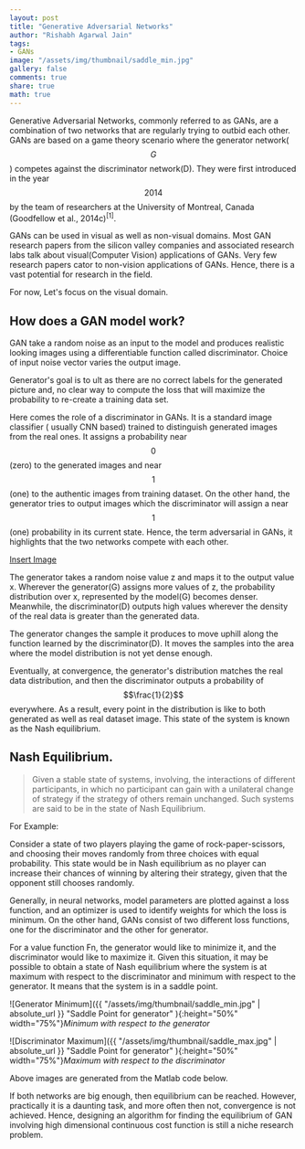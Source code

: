 ```yaml
---
layout: post
title: "Generative Adversarial Networks"
author: "Rishabh Agarwal Jain"
tags:
- GANs
image: "/assets/img/thumbnail/saddle_min.jpg"
gallery: false
comments: true
share: true
math: true
---
```



Generative Adversarial Networks, commonly referred to as GANs, are a combination of two networks that are regularly trying to outbid each other. GANs are based on a game theory scenario where the generator network($$G$$) competes against the discriminator network(D). They were first introduced in the year $$2014$$ by the team of researchers at the University of Montreal, Canada (Goodfellow et al., 2014c)<sup>[1]</sup>.

GANs can be used in visual as well as non-visual domains.  Most GAN research papers from the silicon valley companies and associated research labs talk about visual(Computer Vision) applications of GANs. Very few research papers cator to non-vision applications of GANs. Hence, there is a vast potential for research in the field.

For now, Let's focus on the visual domain.

## How does a GAN model work?

GAN take a random noise as an input to the model and produces realistic looking images using a differentiable function called discriminator. Choice of input noise vector varies the output image. 

Generator's goal is to ult as there are no correct labels for the generated picture and, no clear way to compute the loss that will maximize the probability to re-create a training data set.

Here comes the role of a discriminator in GANs. It is a standard image classifier ( usually CNN based) trained to distinguish generated images from the real ones. It assigns a probability near $$0$$(zero) to the generated images and near $$1$$(one) to the authentic images from training dataset. On the other hand, the generator tries to output images which the discriminator will assign a near $$1$$(one) probability in its current state. Hence, the term adversarial in GANs, it highlights that the two networks compete with each other.

[Insert Image](Image)

The generator takes a random noise value z and maps it to the output value x. Wherever the generator(G) assigns more values of z, the probability distribution over x, represented by the model(G) becomes denser. Meanwhile, the discriminator(D) outputs high values wherever the density of the real data is greater than the generated data.

The generator changes the sample it produces to move uphill along the function learned by the discriminator(D). It moves the samples into the area where the model distribution is not yet dense enough.

Eventually, at convergence, the generator's distribution matches the real data distribution, and then the discriminator outputs a probability of $$\frac{1}{2}$$ everywhere. As a result, every point in the distribution is like to both generated as well as real dataset image. This state of the system is known as the Nash equilibrium.

## Nash Equilibrium.

<blockquote>
    <p> Given a stable state of systems, involving, the interactions of different participants, in which no participant can gain with a unilateral change of strategy if the strategy of others remain unchanged.  Such systems are said to be in the state of Nash Equilibrium.</p>
</blockquote>

For Example:

Consider a state of two players playing the game of rock-paper-scissors, and choosing their moves randomly from three choices with equal probability. This state would be in Nash equilibrium as no player can increase their chances of winning by altering their strategy, given that the opponent still chooses randomly. 

Generally, in neural networks, model parameters are plotted against a loss function, and an optimizer is used to identify weights for which the loss is minimum. On the other hand, GANs consist of two different loss functions, one for the discriminator and the other for generator.

For a value function Fn, the generator would like to minimize it, and the discriminator would like to maximize it. Given this situation, it may be possible to obtain a state of Nash equilibrium where the system is at maximum with respect to the discriminator and minimum with respect to the generator.  It means that the system is in a saddle point.

![Generator Minimum]({{ "/assets/img/thumbnail/saddle_min.jpg" | absolute_url }} "Saddle Point for generator" ){:height="50%" width="75%"}_Minimum with respect to the generator_ 

![Discriminator Maximum]({{ "/assets/img/thumbnail/saddle_max.jpg" | absolute_url }} "Saddle Point for generator" ){:height="50%" width="75%"}_Maximum with respect to the discriminator_

Above images are generated from the Matlab code below.

<script src="https://gist.github.com/rishabmps/36fef4c3e1750890ef18fa27a2e4099f.js"></script>

If both networks are big enough, then equilibrium can be reached. However, practically it is a daunting task, and more often then not, convergence is not achieved. Hence, designing an algorithm for finding the equilibrium of GAN involving high dimensional continuous cost function is still a niche research problem.

